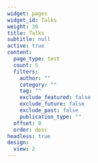 ```yaml
---
widget: pages
widget_id: Talks
weight: 30
title: Talks
subtitle: null
active: true
content:
  page_type: test
  count: 5
  filters:
    author: ""
    category: ""
    tag: ""
    exclude_featured: false
    exclude_future: false
    exclude_past: false
    publication_type: ""
  offset: 0
  order: desc
headless: true
design:
  view: 2
---
```

